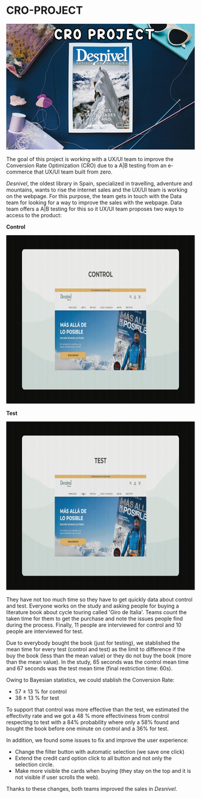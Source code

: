 # CRO-PROJECT

![image](https://github.com/jquintanac/CRO-PROJECT/blob/main/img/COVER.jpg?raw=true)

The goal of this project is working with a UX/UI team to improve the Conversion Rate Optimization (CRO) due to a A|B testing from an e-commerce that UX/UI team built from zero. 

*Desnivel*, the oldest library in Spain, specialized in travelling, adventure and mountains, wants to rise the internet sales and the UX/UI team is working on the webpage. For this purpose, the team gets in touch with the Data team for looking for a way to improve the sales with the webpage. Data team offers a A|B testing for this so it UX/UI team proposes two ways to access to the product:

**Control**

<img src="https://github.com/jquintanac/CRO-PROJECT/blob/main/img/control.gif?raw=true" width="860" height="450">

**Test**

<img src="https://github.com/jquintanac/CRO-PROJECT/blob/main/img/test.gif?raw=true" width="860" height="450">

They have not too much time so they have to get quickly data about control and test. Everyone works on the study and asking people for buying a literature book about cycle touring called 'Giro de Italia'. Teams count the taken time for them to get the purchase and note the issues people find during the process. Finally, 11 people are interviewed for control and 10 people are interviewed for test.

Due to everybody bought the book (just for testing), we stablished the mean time for every test (control and test) as the limit to difference if the buy the book (less than the mean value) or they do not buy the book (more than the mean value). In the study, 65 seconds was the control mean time and 67 seconds was the test mean time (final restriction time: 60s).

Owing to Bayesian statistics, we could stablish the Conversion Rate:
- 57 ± 13 % for control
- 38 ± 13 % for test

To support that control was more effective than the test, we estimated the effectivity rate and we got a 48 % more effectiviness from control respecting to test with a 84% probability where only a 58% found and bought the book before one minute on control and a 36% for test.

In addition, we found some issues to fix and improve the user experience:
- Change the filter button with automatic selection (we save one click)
- Extend the credit card option click to all button and not only the selection circle.
- Make more visible the cards when buying (they stay on the top and it is not visible if user scrolls the web).

Thanks to these changes, both teams improved the sales in *Desnivel*.
